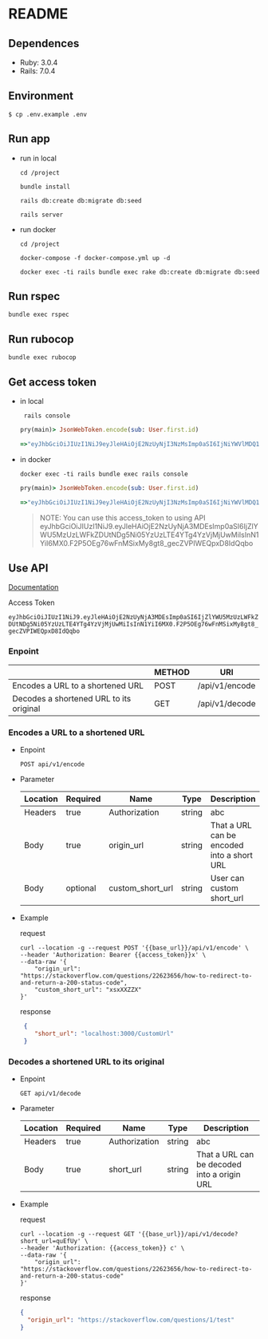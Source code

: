 # README
## Dependences
- Ruby: 3.0.4
- Rails: 7.0.4

## Environment
```
$ cp .env.example .env
```

## Run app
- run in local

	```
	cd /project

	bundle install

	rails db:create db:migrate db:seed

	rails server
	```

- run docker

	```
	cd /project

	docker-compose -f docker-compose.yml up -d

	docker exec -ti rails bundle exec rake db:create db:migrate db:seed
	```

## Run rspec

```
bundle exec rspec
```

## Run rubocop

```
bundle exec rubocop
```

## Get access token
- in local

	```
	 rails console
	```

	```ruby
	pry(main)> JsonWebToken.encode(sub: User.first.id)
	
	=>"eyJhbGciOiJIUzI1NiJ9eyJleHAiOjE2NzUyNjI3NzMsImp0aSI6IjNiYWVlMDQ1LTQyMWItNDAyOS1iOWYxLWE1Zjk3ZTMxZDE0MiIsInN1YiI6MX0La8nhxnzuQdzTYPDqSywPpZAUKygBKx4znAyJyu9giM"
	```

- in docker

	```
	docker exec -ti rails bundle exec rails console
	```

	```ruby
	pry(main)> JsonWebToken.encode(sub: User.first.id)
	
	=>"eyJhbGciOiJIUzI1NiJ9eyJleHAiOjE2NzUyNjI3NzMsImp0aSI6IjNiYWVlMDQ1LTQyMWItNDAyOS1iOWYxLWE1Zjk3ZTMxZDE0MiIsInN1YiI6MX0La8nhxnzuQdzTYPDqSywPpZAUKygBKx4znAyJyu9giM"
	```

	> NOTE: You can use this access_token to using API
	> eyJhbGciOiJIUzI1NiJ9.eyJleHAiOjE2NzUyNjA3MDEsImp0aSI6IjZlYWU5MzUzLWFkZDUtNDg5Ni05YzUzLTE4YTg4YzVjMjUwMiIsInN1YiI6MX0.F2P5OEg76wFnMSixMy8gt8_gecZVPIWEQpxD8IdQqbo

## Use API
[Documentation](https://documenter.getpostman.com/view/3235454/2s8Z711CQs)

Access Token 

`eyJhbGciOiJIUzI1NiJ9.eyJleHAiOjE2NzUyNjA3MDEsImp0aSI6IjZlYWU5MzUzLWFkZDUtNDg5Ni05YzUzLTE4YTg4YzVjMjUwMiIsInN1YiI6MX0.F2P5OEg76wFnMSixMy8gt8_gecZVPIWEQpxD8IdQqbo`

### Enpoint

|                                                | METHOD        | URI              |
| ---------------------------------------------- | --------------- | ---------------- |
| Encodes a URL to a shortened URL           | POST| /api/v1/encode |
| Decodes a shortened URL to its original    | GET | /api/v1/decode  |

### Encodes a URL to a shortened URL
- Enpoint

  ```
  POST api/v1/encode
  ```

- Parameter

  | Location | Required | Name | Type | Description |
  | ---------| ---------|------|------|-------------|
  | Headers  | true     | Authorization | string | abc|
  | Body     | true     | origin_url    | string | That a URL can be encoded into a short URL
  | Body     | optional | custom_short_url | string | User can custom short_url

- Example

  request
  ```shell
  curl --location -g --request POST '{{base_url}}/api/v1/encode' \
  --header 'Authorization: Bearer {{access_token}}x' \
  --data-raw '{
      "origin_url": "https://stackoverflow.com/questions/22623656/how-to-redirect-to-and-return-a-200-status-code",
      "custom_short_url": "xsxXXZZX"
  }'
  ```
  
  response

  ```json
   {
      "short_url": "localhost:3000/CustomUrl"
   }
  ```

### Decodes a shortened URL to its original
- Enpoint

  ```
  GET api/v1/decode
  ```

- Parameter

  | Location | Required | Name | Type | Description |
  | ---------| ---------|------|------|-------------|
  | Headers  | true     | Authorization | string | abc|
  | Body     | true     | short_url    | string | That a URL can be decoded into a origin URL

- Example

  request
  ```shell
  curl --location -g --request GET '{{base_url}}/api/v1/decode?short_url=quEfUy' \
  --header 'Authorization: {{access_token}} c' \
  --data-raw '{
      "origin_url": "https://stackoverflow.com/questions/22623656/how-to-redirect-to-and-return-a-200-status-code"
  }'
  ```
  
  response

  ```json
  {
    "origin_url": "https://stackoverflow.com/questions/1/test"
  }
  ```